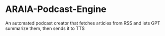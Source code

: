 # ARAIA-Podcast-Engine
An automated podcast creator that fetches articles from RSS and lets GPT summarize them, then sends it to TTS
